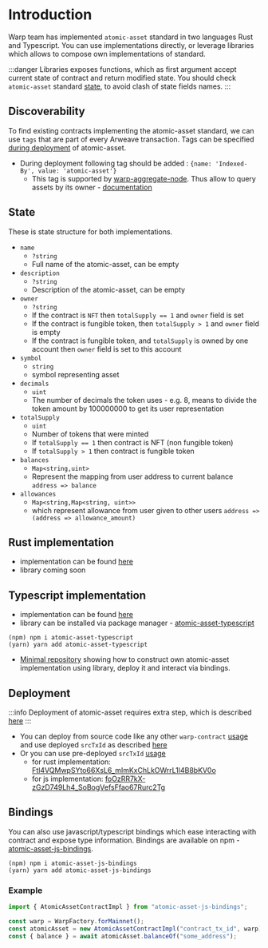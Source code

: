 # Introduction

Warp team has implemented `atomic-asset` standard in two languages Rust and Typescript.
You can use implementations directly, or leverage libraries which allows to compose own implementations of standard.

:::danger
Libraries exposes functions, which as first argument accept current state of contract and return modified state.
You should check `atomic-asset` standard [state](./atomic-asset.md#state), to avoid clash of state fields names.
:::

## Discoverability

To find existing contracts implementing the atomic-asset standard, we can use `tags` that are part of every Arweave transaction.
Tags can be specified [during deployment](../docs/sdk/advanced/register-contract) of atomic-asset.

- During deployment following tag should be added : `{name: 'Indexed-By', value: 'atomic-asset'}`
  - This tag is supported by [warp-aggregate-node](../docs//aggregate-node/overview.md). Thus allow to query assets by its owner - [documentation](../docs//aggregate-node/overview.md#nft-by-owner)

## State

These is state structure for both implementations.

- `name`
  - `?string`
  - Full name of the atomic-asset, can be empty
- `description`
  - `?string`
  - Description of the atomic-asset, can be empty
- `owner`
  - `?string`
  - If the contract is `NFT` then `totalSupply == 1` and `owner` field is set
  - If the contract is fungible token, then `totalSupply > 1` and `owner` field is empty
  - If the contract is fungible token, and `totalSupply` is owned by one account then `owner` field is set to this account
- `symbol`
  - `string`
  - symbol representing asset
- `decimals`
  - `uint`
  - The number of decimals the token uses - e.g. 8, means to divide the token amount by 100000000 to get its user representation
- `totalSupply`
  - `uint`
  - Number of tokens that were minted
  - If `totalSupply == 1` then contract is NFT (non fungible token)
  - If `totalSupply > 1` then contract is fungible token
- `balances`
  - `Map<string,uint>`
  - Represent the mapping from user address to current balance `address => balance`
- `allowances`
  - `Map<string,Map<string, uint>>`
  - which represent allowance from user given to other users `address => (address => allowance_amount)`

## Rust implementation

- implementation can be found [here](https://github.com/warp-contracts/wrc/tree/master/contracts/atomic-asset-rust)
- library coming soon

## Typescript implementation

- implementation can be found [here](https://github.com/warp-contracts/wrc/tree/master/contracts/atomic-asset-typescript)
- library can be installed via package manager - [atomic-asset-typescript](https://www.npmjs.com/package/atomic-asset-typescript)

```
(npm) npm i atomic-asset-typescript
(yarn) yarn add atomic-asset-typescript
```

- [Minimal repository](https://github.com/warp-contracts/atomic-asset-example) showing how to construct own atomic-asset implementation using library, deploy it and interact via bindings.

## Deployment

:::info
Deployment of atomic-asset requires extra step, which is described [here](../docs/sdk/advanced/register-contract)
:::

- You can deploy from source code like any other `warp-contract` [usage](../docs/sdk/basic/deployment#deploy) and use deployed `srcTxId` as described [here](../docs/sdk/advanced/register-contract)
- Or you can use pre-deployed `srcTxId` [usage](../docs/sdk/basic/deployment#deployfromsourcetx)
  - for rust implementation: [Ftl4VQMwpSYto66XsL6_mImKxChLkOWrrL1l4B8bKV0o](https://sonar.warp.cc/#/app/source/Ftl4VQMwpSYto66XsL6_mImKxChLkOWrrL1l4B8bKV0)
  - for js implementation: [foOzRR7kX-zGzD749Lh4_SoBogVefsFfao67Rurc2Tg](https://sonar.warp.cc/#/app/source/foOzRR7kX-zGzD749Lh4_SoBogVefsFfao67Rurc2Tg)

## Bindings

You can also use javascript/typescript bindings which ease interacting with contract and expose type information.
Bindings are available on npm - [atomic-asset-js-bindings](https://www.npmjs.com/package/atomic-asset-js-bindings).

```
(npm) npm i atomic-asset-js-bindings
(yarn) yarn add atomic-asset-js-bindings
```

### Example

```ts
import { AtomicAssetContractImpl } from "atomic-asset-js-bindings";

const warp = WarpFactory.forMainnet();
const atomicAsset = new AtomicAssetContractImpl("contract_tx_id", warp);
const { balance } = await atomicAsset.balanceOf("some_address");
```
